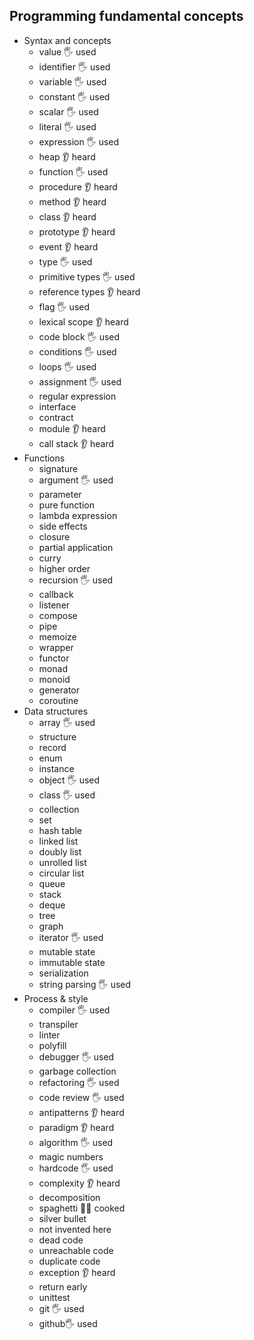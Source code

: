 ## Programming fundamental concepts

- Syntax and concepts
  - value 🖐️ used
  - identifier 🖐️ used
  - variable 🖐️ used
  - constant 🖐️ used
  - scalar 🖐️ used
  - literal 🖐️ used
  - expression 🖐️ used
  - heap 👂 heard
  - function 🖐️ used
  - procedure 👂 heard
  - method 👂 heard
  - class 👂 heard
  - prototype 👂 heard
  - event 👂 heard
  - type 🖐️ used
  - primitive types 🖐️ used
  - reference types 👂 heard
  - flag 🖐️ used
  - lexical scope 👂 heard
  - code block 🖐️ used
  - conditions 🖐️ used
  - loops 🖐️ used
  - assignment 🖐️ used
  - regular expression
  - interface 
  - contract
  - module 👂 heard
  - call stack 👂 heard
- Functions
  - signature
  - argument 🖐️ used
  - parameter
  - pure function
  - lambda expression
  - side effects
  - closure
  - partial application
  - curry
  - higher order
  - recursion 🖐️ used
  - callback
  - listener
  - compose
  - pipe
  - memoize
  - wrapper
  - functor
  - monad
  - monoid
  - generator
  - coroutine
- Data structures
  - array 🖐️ used
  - structure
  - record
  - enum
  - instance
  - object 🖐️ used
  - class 🖐️ used
  - collection
  - set
  - hash table
  - linked list
  - doubly list
  - unrolled list
  - circular list
  - queue
  - stack
  - deque
  - tree
  - graph
  - iterator 🖐️ used
  - mutable state
  - immutable state
  - serialization
  - string parsing 🖐️ used
- Process & style
  - compiler 🖐️ used
  - transpiler
  - linter
  - polyfill
  - debugger 🖐️ used
  - garbage collection
  - refactoring 🖐️ used
  - code review 🖐️ used
  - antipatterns 👂 heard
  - paradigm 👂 heard
  - algorithm 🖐️ used
  - magic numbers
  - hardcode 🖐️ used
  - complexity 👂 heard
  - decomposition
  - spaghetti 👨‍🍳 cooked
  - silver bullet
  - not invented here
  - dead code
  - unreachable code
  - duplicate code
  - exception 👂 heard
  - return early
  - unittest
  - git 🖐️ used
  - github🖐️ used
